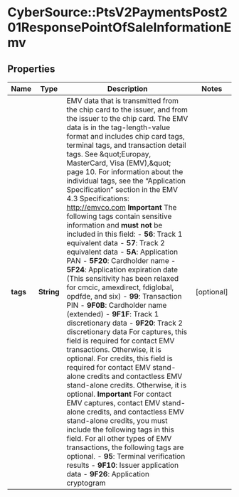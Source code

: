 # CyberSource::PtsV2PaymentsPost201ResponsePointOfSaleInformationEmv

## Properties
Name | Type | Description | Notes
------------ | ------------- | ------------- | -------------
**tags** | **String** | EMV data that is transmitted from the chip card to the issuer, and from the issuer to the chip card. The EMV data is in the tag-length-value format and includes chip card tags, terminal tags, and transaction detail tags.  See \&quot;Europay, MasterCard, Visa (EMV),\&quot; page 10. For information about the individual tags, see the “Application Specification” section in the EMV 4.3 Specifications: http://emvco.com  **Important** The following tags contain sensitive information and **must not** be included in this field:   - **56**: Track 1 equivalent data  - **57**: Track 2 equivalent data  - **5A**: Application PAN  - **5F20**: Cardholder name  - **5F24**: Application expiration date (This sensitivity has been relaxed for cmcic, amexdirect, fdiglobal, opdfde, and six)  - **99**: Transaction PIN  - **9F0B**: Cardholder name (extended)  - **9F1F**: Track 1 discretionary data  - **9F20**: Track 2 discretionary data  For captures, this field is required for contact EMV transactions. Otherwise, it is optional.  For credits, this field is required for contact EMV stand-alone credits and contactless EMV stand-alone credits. Otherwise, it is optional.  **Important** For contact EMV captures, contact EMV stand-alone credits, and contactless EMV stand-alone credits, you must include the following tags in this field. For all other types of EMV transactions, the following tags are optional.   - **95**: Terminal verification results  - **9F10**: Issuer application data  - **9F26**: Application cryptogram  | [optional] 


